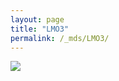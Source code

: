 ```yaml
---
layout: page
title: "LMO3"
permalink: /_mds/LMO3/
---
```


![](../../algns0/5HSAA059436_aln_report.png?raw=true)